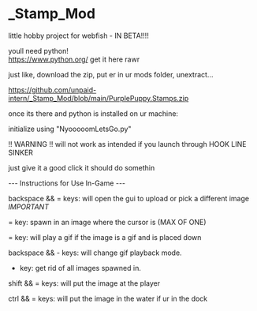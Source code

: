 # _Stamp_Mod
little hobby project for webfish - IN BETA!!!!

youll need python!  
https://www.python.org/
get it here rawr

just like, download the zip, put er in ur mods folder, unextract...

https://github.com/unpaid-intern/_Stamp_Mod/blob/main/PurplePuppy.Stamps.zip

once its there and python is installed on ur machine: 

initialize using "NyooooomLetsGo.py" 

!! WARNING !! 
will not work as intended if you launch through HOOK LINE SINKER

just give it a good click it should do somethin

--- Instructions for Use In-Game ---


backspace && = keys: will open the gui to upload or pick a different image *IMPORTANT*

= key: spawn in an image where the cursor is (MAX OF ONE)

= key: will play a gif if the image is a gif and is placed down

backspace && - keys:  will change gif playback mode.

- key: get rid of all images spawned in.

shift && = keys: will put the image at the player

ctrl && = keys: will put the image in the water if ur in the dock

